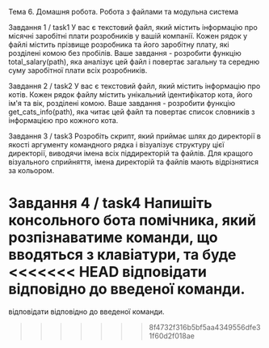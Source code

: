 Тема 6. Домашня робота. Робота з файлами та модульна система

Завдання 1 / task1
У вас є текстовий файл, який містить інформацію про місячні заробітні плати розробників у вашій компанії. 
Кожен рядок у файлі містить прізвище розробника та його заробітну плату, які розділені комою без пробілів.
Ваше завдання - розробити функцію total_salary(path), яка аналізує цей файл і повертає загальну та середню 
суму заробітної плати всіх розробників.

Завдання 2 / task2
У вас є текстовий файл, який містить інформацію про котів. Кожен рядок файлу містить унікальний ідентифікатор
кота, його ім'я та вік, розділені комою. Ваше завдання - розробити функцію get_cats_info(path), яка читає цей 
файл та повертає список словників з інформацією про кожного кота.

Завдання 3 / task3
Розробіть скрипт, який приймає шлях до директорії в якості аргументу командного рядка і візуалізує структуру 
цієї директорії, виводячи імена всіх піддиректорій та файлів. Для кращого візуального сприйняття, імена 
директорій та файлів мають відрізнятися за кольором.

Завдання 4 / task4
Напишіть консольного бота помічника, який розпізнаватиме команди, що вводяться з клавіатури, та буде 
<<<<<<< HEAD
відповідати відповідно до введеної команди.
=======
відповідати відповідно до введеної команди.
>>>>>>> 8f4732f316b5bf5aa4349556dfe31f60d2f018ae
